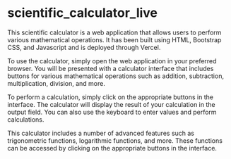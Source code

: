 # scientific_calculator_live
This scientific calculator is a web application that allows users to perform various mathematical operations. It has been built using HTML,  Bootstrap CSS, and Javascript and is deployed through Vercel.

To use the calculator, simply open the web application in your preferred browser. You will be presented with a calculator interface that includes buttons for various mathematical operations such as addition, subtraction, multiplication, division, and more.

To perform a calculation, simply click on the appropriate buttons in the interface. The calculator will display the result of your calculation in the output field. You can also use the keyboard to enter values and perform calculations.

This calculator includes a number of advanced features such as trigonometric functions, logarithmic functions, and more. These functions can be accessed by clicking on the appropriate buttons in the interface.

